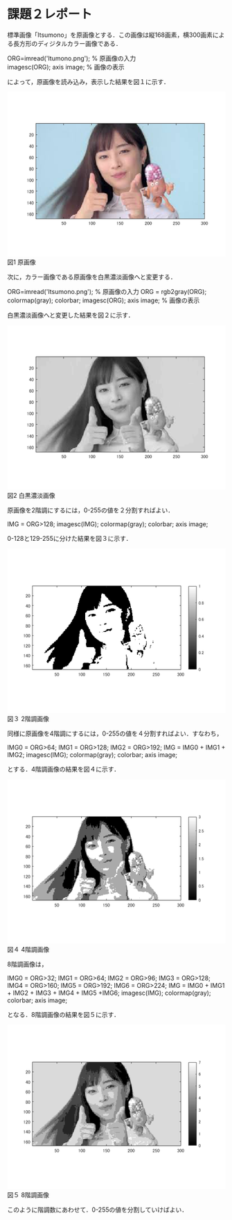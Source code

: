 # 課題２レポート

標準画像「Itsumono」を原画像とする．この画像は縦168画素，横300画素による長方形のディジタルカラー画像である．

ORG=imread('Itumono.png'); % 原画像の入力  
imagesc(ORG); axis image; % 画像の表示

によって，原画像を読み込み，表示した結果を図１に示す．

![原画像](https://github.com/bazefu/lecture_image_processing/blob/master/image/org_img.png?raw=true)  
図1 原画像

次に，カラー画像である原画像を白黒濃淡画像へと変更する．

ORG=imread('Itsumono.png'); % 原画像の入力
ORG = rgb2gray(ORG); colormap(gray); colorbar;
imagesc(ORG); axis image; % 画像の表示

白黒濃淡画像へと変更した結果を図２に示す．

![原画像](https://github.com/bazefu/lecture_image_processing/blob/master/image/kadai2_1.png?raw=true)  
図2 白黒濃淡画像

原画像を2階調にするには，0-255の値を２分割すればよい．

IMG = ORG>128;
imagesc(IMG); colormap(gray); colorbar;  axis image;

0-128と129-255に分けた結果を図３に示す．

![原画像](https://github.com/bazefu/lecture_image_processing/blob/master/image/kadai2_2.png?raw=true)  
図３ 2階調画像

同様に原画像を4階調にするには，0-255の値を４分割すればよい．すなわち，

IMG0 = ORG>64;
IMG1 = ORG>128;
IMG2 = ORG>192;
IMG = IMG0 + IMG1 + IMG2;
imagesc(IMG); colormap(gray); colorbar;  axis image;

とする．4階調画像の結果を図４に示す．

![原画像](https://github.com/bazefu/lecture_image_processing/blob/master/image/kadai2_3.png?raw=true)  
図４ 4階調画像

8階調画像は，

IMG0 = ORG>32;
IMG1 = ORG>64;
IMG2 = ORG>96;
IMG3 = ORG>128;
IMG4 = ORG>160;
IMG5 = ORG>192;
IMG6 = ORG>224;
IMG = IMG0 + IMG1 + IMG2 + IMG3 + IMG4 + IMG5 +IMG6;
imagesc(IMG); colormap(gray); colorbar;  axis image;

となる．8階調画像の結果を図５に示す．

![原画像](https://github.com/bazefu/lecture_image_processing/blob/master/image/kadai2_4.png?raw=true)  
図５ 8階調画像

このように階調数にあわせて．0-255の値を分割していけばよい．

